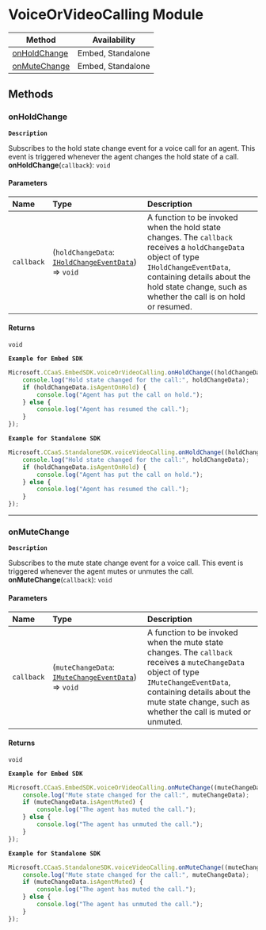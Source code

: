 # VoiceOrVideoCalling Module
| Method | Availability |
| ------ | ------------ |
| [onHoldChange](VoiceOrVideoCallingModule.md#onholdchange) | Embed, Standalone |
| [onMuteChange](VoiceOrVideoCallingModule.md#onmutechange) | Embed, Standalone |



## Methods

### onHoldChange
**`Description`**

Subscribes to the hold state change event for a voice call for an agent.
This event is triggered whenever the agent changes the hold state of a call.
**onHoldChange**(`callback`): `void`

#### Parameters

| Name       | Type                                                                                          | Description                                                                                                                                                                                                                             |
| :--------- | :-------------------------------------------------------------------------------------------- | :-------------------------------------------------------------------------------------------------------------------------------------------------------------------------------------------------------------------------------------- |
| `callback` | (`holdChangeData`: [`IHoldChangeEventData`](../interfaces/IHoldChangeEventData.md)) => `void` | A function to be invoked when the hold state changes. The `callback` receives a `holdChangeData` object of type `IHoldChangeEventData`, containing details about the hold state change, such as whether the call is on hold or resumed. |

#### Returns

`void`


**`Example for Embed SDK`**

```ts
Microsoft.CCaaS.EmbedSDK.voiceOrVideoCalling.onHoldChange((holdChangeData) => {
	console.log("Hold state changed for the call:", holdChangeData);
	if (holdChangeData.isAgentOnHold) {
		console.log("Agent has put the call on hold.");
	} else {
		console.log("Agent has resumed the call.");
	}
});
```



**`Example for Standalone SDK`**

```ts
Microsoft.CCaaS.StandaloneSDK.voiceVideoCalling.onHoldChange((holdChangeData) => {
	console.log("Hold state changed for the call:", holdChangeData);
	if (holdChangeData.isAgentOnHold) {
		console.log("Agent has put the call on hold.");
	} else {
		console.log("Agent has resumed the call.");
	}
});
```

---

### onMuteChange
**`Description`**

Subscribes to the mute state change event for a voice call.
This event is triggered whenever the agent mutes or unmutes the call.
**onMuteChange**(`callback`): `void`

#### Parameters

| Name       | Type                                                                                          | Description                                                                                                                                                                                                                           |
| :--------- | :-------------------------------------------------------------------------------------------- | :------------------------------------------------------------------------------------------------------------------------------------------------------------------------------------------------------------------------------------ |
| `callback` | (`muteChangeData`: [`IMuteChangeEventData`](../interfaces/IMuteChangeEventData.md)) => `void` | A function to be invoked when the mute state changes. The `callback` receives a `muteChangeData` object of type `IMuteChangeEventData`, containing details about the mute state change, such as whether the call is muted or unmuted. |

#### Returns

`void`


**`Example for Embed SDK`**

```ts
Microsoft.CCaaS.EmbedSDK.voiceOrVideoCalling.onMuteChange((muteChangeData) => {
	console.log("Mute state changed for the call:", muteChangeData);
	if (muteChangeData.isAgentMuted) {
		console.log("The agent has muted the call.");
	} else {
		console.log("The agent has unmuted the call.");
	}
});
```

**`Example for Standalone SDK`**

```ts
Microsoft.CCaaS.StandaloneSDK.voiceVideoCalling.onMuteChange((muteChangeData) => {
	console.log("Mute state changed for the call:", muteChangeData);
	if (muteChangeData.isAgentMuted) {
		console.log("The agent has muted the call.");
	} else {
		console.log("The agent has unmuted the call.");
	}
});
```